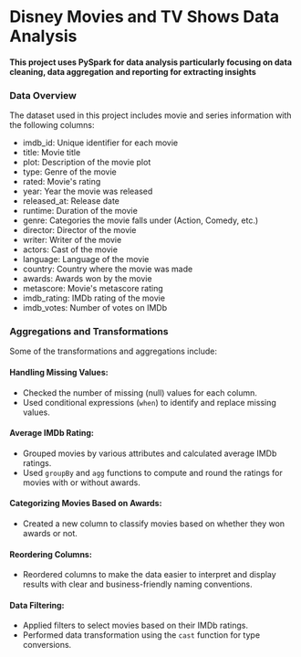 # Disney Movies and TV Shows Data Analysis 

#### This project uses PySpark for data analysis particularly focusing on data cleaning, data aggregation and reporting for extracting insights

### Data Overview
The dataset used in this project includes movie and series information with the following columns:
- imdb_id: Unique identifier for each movie
- title: Movie title
- plot: Description of the movie plot
- type: Genre of the movie
- rated: Movie's rating
- year: Year the movie was released
- released_at: Release date
- runtime: Duration of the movie
- genre: Categories the movie falls under (Action, Comedy, etc.)
- director: Director of the movie
- writer: Writer of the movie
- actors: Cast of the movie
- language: Language of the movie
- country: Country where the movie was made
- awards: Awards won by the movie
- metascore: Movie's metascore rating
- imdb_rating: IMDb rating of the movie
- imdb_votes: Number of votes on IMDb

### Aggregations and Transformations
Some of the transformations and aggregations include:

#### Handling Missing Values:
- Checked the number of missing (null) values for each column.
- Used conditional expressions (```when```) to identify and replace missing values.

#### Average IMDb Rating:
- Grouped movies by various attributes and calculated average IMDb ratings.
- Used ```groupBy``` and ```agg``` functions to compute and round the ratings for movies with or without awards.

#### Categorizing Movies Based on Awards:
- Created a new column to classify movies based on whether they won awards or not.

#### Reordering Columns:
- Reordered columns to make the data easier to interpret and display results with clear and business-friendly naming conventions.

#### Data Filtering:
- Applied filters to select movies based on their IMDb ratings.
- Performed data transformation using the ```cast``` function for type conversions.
